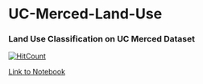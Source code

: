 # UC-Merced-Land-Use
###  Land Use Classification on UC Merced Dataset

[![HitCount](http://hits.dwyl.io/ucalyptus/UC-Merced-Land-Use.svg)](http://hits.dwyl.io/ucalyptus/UC-Merced-Land-Use)

[](http://ucalyptus.github.io/UC-Merced-Land-Use/ucm.png)

[Link to Notebook](http://nbviewer.ipython.org/urls/raw.github.com/ucalyptus/UC-Merced-Land-Use/master/UC-Merced.ipynb)
